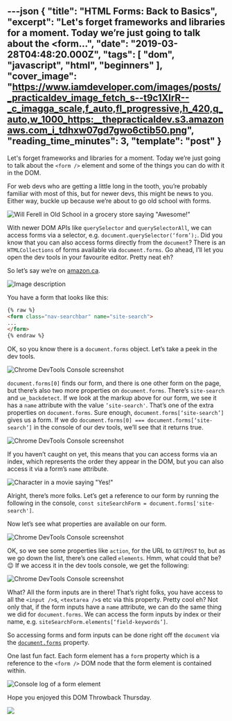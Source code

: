 ---json
{
  "title": "HTML Forms: Back to Basics",
  "excerpt": "Let's forget frameworks and libraries for a moment. Today we’re just going to talk about the &lt;form...",
  "date": "2019-03-28T04:48:20.000Z",
  "tags": [
    "dom",
    "javascript",
    "html",
    "beginners"
  ],
  "cover_image": "https://www.iamdeveloper.com/images/posts/_practicaldev_image_fetch_s--t9c1XIrR--_c_imagga_scale,f_auto,fl_progressive,h_420,q_auto,w_1000_https:__thepracticaldev.s3.amazonaws.com_i_tdhxw07gd7gwo6ctib50.png",
  "reading_time_minutes": 3,
  "template": "post"
}
---

Let's forget frameworks and libraries for a moment. Today we’re just going to talk about the `<form />` element and some of the things you can do with it in the DOM.

For web devs who are getting a little long in the tooth, you’re probably familiar with most of this, but for newer devs, this might be news to you. Either way, buckle up because we’re about to go old school with forms.

![Will Ferell in Old School in a grocery store saying "Awesome!"](https://media.giphy.com/media/3ohzdIuqJoo8QdKlnW/giphy.gif)

With newer DOM APIs like `querySelector` and `querySelectorAll`, we can access forms via a selector, e.g. `document.querySelector(‘form’);`. Did you know that you can also access forms directly from the `document`? There is an `HTMLCollections` of forms available via `document.forms`. Go ahead, I’ll let you open the dev tools in your favourite editor. Pretty neat eh?

So let’s say we’re on [amazon.ca](https://amazon.ca).

![Image description](https://www.iamdeveloper.com/images/posts/_uploads_articles_gcz82rwr8gldorgtdw73.png)

You have a form that looks like this:

```html
{% raw %}
<form class="nav-searchbar" name="site-search">
...
</form>
{% endraw %}
```

OK, so you know there is a `document.forms` object. Let’s take a peek in the dev tools.

![Chrome DevTools Console screenshot](https://www.iamdeveloper.com/images/posts/_uploads_articles_l5iw6ju9j72f65y7st8f.png)

`document.forms[0]` finds our form, and there is one other form on the page, but there’s also two more properties on `document.forms`. There’s `site-search` and `ue_backdetect`. If we look at the markup above for our form, we see it has a `name` attribute with the value `’site-search'`. That’s one of the extra properties on `document.forms`. Sure enough, `document.forms[‘site-search’]` gives us a form. If we do `document.forms[0] === document.forms[‘site-search’]` in the console of our dev tools, we’ll see that it returns true.

![Chrome DevTools Console screenshot](https://www.iamdeveloper.com/images/posts/_uploads_articles_qfjpo95l3mht6x2nanr1.png)

If you haven’t caught on yet, this means that you can access forms via an index, which represents the order they appear in the DOM, but you can also access it via a form’s `name` attribute.

![Character in a movie saying "Yes!"](https://media.giphy.com/media/Qh6NZWsFx1G1O/giphy.gif)

Alright, there’s more folks. Let’s get a reference to our form by running the following in the console, `const siteSearchForm = document.forms['site-search']`.

Now let’s see what properties are available on our form.

![Chrome DevTools Console screenshot](https://www.iamdeveloper.com/images/posts/_uploads_articles_b6u4q9l1a1lr9hi161hp.png)

OK, so we see some properties like `action`, for the URL to `GET`/`POST` to, but as we go down the list, there’s one called `elements`. Hmm, what could that be? 😉 If we access it in the dev tools console, we get the following:

![Chrome DevTools Console screenshot](https://www.iamdeveloper.com/images/posts/_uploads_articles_ldmbv7r0ppsl0sztlxh1.png)

What? All the form inputs are in there! That’s right folks, you have access to all the `<input />`s, `<textarea />`s etc via this property. Pretty cool eh? Not only that, if the form inputs have a `name` attribute, we can do the same thing we did for `document.forms`. We can access the form inputs by index or their name, e.g. `siteSearchForm.elements[‘field-keywords’]`.

So accessing forms and form inputs can be done right off the `document` via the [`document.forms`](https://developer.mozilla.org/en-US/docs/Web/API/Document/forms) property.

One last fun fact. Each form element has a `form` property which is a reference to the `<form />` DOM node that the form element is contained within.

![Console log of a form element](https://www.iamdeveloper.com/images/posts/_uploads_articles_aeirppe0s4qazjc89nr0.png)

Hope you enjoyed this DOM Throwback Thursday.

<img src="https://media.giphy.com/media/3h3ZcimVNfmi0MVvGA/giphy.gif" />
